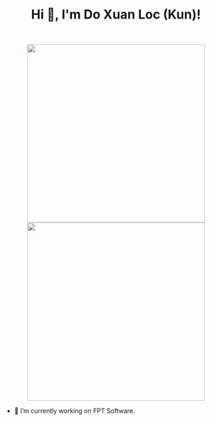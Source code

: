 <h1 align="center">Hi 👋, I'm Do Xuan Loc (Kun)!</h1>
<br>

<p align = "center">
  <img src = "https://github-readme-stats.vercel.app/api?username=lockunlatui&show_icons=true&theme=bear" width = 400>
  <img src = "https://github-readme-streak-stats.herokuapp.com?user=lockunlatui&theme=dark&hide_border=true" width = 400>
</p>

- 🔭 I’m currently working on FPT Software.
<!--
- 🌱 I’m currently learning ...
- 👯 I’m looking to collaborate on ...
- 🤔 I’m looking for help with ...
- 💬 Ask me about ...
- 📫 How to reach me: ...
- 😄 Pronouns: ...
- ⚡ Fun fact: ...
-- !>
